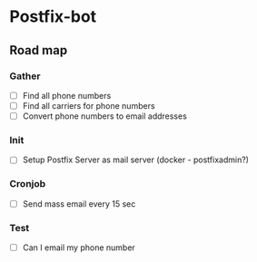 # Postfix-bot

## Road map
### Gather
 - [ ] Find all phone numbers
 - [ ] Find all carriers for phone numbers
 - [ ] Convert phone numbers to email addresses
### Init
 - [ ] Setup Postfix Server as mail server (docker - postfixadmin?)
### Cronjob
 - [ ] Send mass email every 15 sec 
### Test
 - [ ] Can I email my phone number

